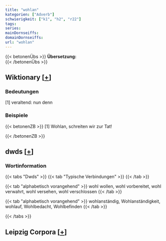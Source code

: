 ```yaml
---
title: "wohlan"
kategorien: ["Adverb"]
schwierigkeit: ["k1", "h2", "r22"]
tags:
series:
mainDornseiffs:
domainDornseiffs:
url: "wohlan"
---
```


{{< betonenÜbs >}}
**Übersetzung:**  
{{< /betonenÜbs >}}

## Wiktionary [[+](https://de.wiktionary.org/wiki/wohlan)]

### Bedeutungen
[1] veraltend: nun denn  

### Beispiele
{{< betonenZB >}}
[1] Wohlan, schreiten wir zur Tat!  

{{< /betonenZB >}}


## dwds [[+](https://www.dwds.de/wb/wohlan)]

### Wortinformation
{{< tabs "Dwds" >}}
{{< tab "Typische Verbindungen" >}}
{{< /tab >}}

{{< tab "alphabetisch vorangehend" >}}
wohl wollen, wohl vorbereitet, wohl verwahrt, wohl versehen, wohl verschlossen
{{< /tab >}}

{{< tab "alphabetisch vorangehend" >}}
wohlanständig, Wohlanständigkeit, wohlauf, Wohlbedacht, Wohlbefinden
{{< /tab >}}

{{< /tabs >}}

## Leipzig Corpora [[+](https://corpora.uni-leipzig.de/en/res?word=wohlan&corpusId=deu_newscrawl-public_2018)]

